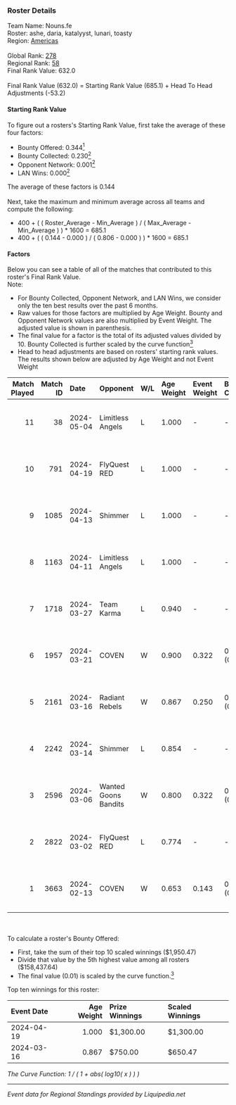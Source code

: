 ### Roster Details<br />
Team Name: Nouns.fe<br />
Roster: ashe, daria, katalyyst, lunari, toasty<br />
Region: [Americas]( ../standings_americas.md)<br />
<br />
Global Rank: [278](../standings_global.md)<br />
Regional Rank: [58]( ../standings_americas.md)<br />
Final Rank Value:  632.0<br />
<br />
Final Rank Value (632.0) = Starting Rank Value (685.1) + Head To Head Adjustments (-53.2)<br />

#### Starting Rank Value<br />
To figure out a rosters's Starting Rank Value, first take the average of these four factors:<br />
- Bounty Offered: 0.344[<sup>1</sup>](#table2)
- Bounty Collected: 0.230[<sup>2</sup>](#table1)
- Opponent Network: 0.001[<sup>2</sup>](#table1)
- LAN Wins: 0.000[<sup>2</sup>](#table1)

The average of these factors is 0.144<br />
<br />
Next, take the maximum and minimum average across all teams and compute the following:<br />
- 400 + ( ( Roster_Average - Min_Average ) / ( Max_Average - Min_Average ) ) * 1600 = 685.1
- 400 + ( ( 0.144 - 0.000 ) / ( 0.806 - 0.000 ) ) * 1600 = 685.1


#### Factors<br />
Below you can see a table of all of the matches that contributed to this roster's Final Rank Value.<br />
Note:<br />

- For Bounty Collected, Opponent Network, and LAN Wins, we consider only the ten best results over the past 6 months.
- Raw values for those factors are multiplied by Age Weight. Bounty and Opponent Network values are also multiplied by Event Weight. The adjusted value is shown in parenthesis.
- The final value for a factor is the total of its adjusted values divided by 10. Bounty Collected is further scaled by the curve function[<sup>3</sup>](#curveFunction)
- Head to head adjustments are based on rosters' starting rank values. The results shown below are adjusted by Age Weight and not Event Weight
<span id="table1"></span><br />


| Match Played | Match ID | Date       | Opponent             | W/L | Age Weight | Event Weight | Bounty Collected | Opponent Network | LAN Wins      | H2H Adj. | Roster                                   |
| -: | -: | :- | :- | :- | :- | :- | :- | :- | :- | -: | :- |
|           11 |       38 | 2024-05-04 | Limitless Angels     | L   | 1.000      | -            | -                | -                | -             |   -15.33 | ashe, daria, katalyyst, lunari, toasty   |
|           10 |      791 | 2024-04-19 | FlyQuest RED         | L   | 1.000      | -            | -                | -                | -             |    -8.69 | ashe, jesscas, katalyyst, lunari, tokkis |
|            9 |     1085 | 2024-04-13 | Shimmer              | L   | 1.000      | -            | -                | -                | -             |   -10.53 | ashe, katalyyst, Knopk@, lunari, toasty  |
|            8 |     1163 | 2024-04-11 | Limitless Angels     | L   | 1.000      | -            | -                | -                | -             |   -15.28 | ashe, jesscas, katalyyst, lunari, tokkis |
|            7 |     1718 | 2024-03-27 | Team Karma           | L   | 0.940      | -            | -                | -                | -             |   -14.85 | ashe, jesscas, katalyyst, lunari, tokkis |
|            6 |     1957 | 2024-03-21 | COVEN                | W   | 0.900      | 0.322        | 0.006 (0.002)    | 0.000 (0.000)    | false (0.000) |     8.39 | ashe, jesscas, katalyyst, lunari, tokkis |
|            5 |     2161 | 2024-03-16 | Radiant Rebels       | W   | 0.867      | 0.250        | 0.001 (0.000)    | 0.000 (0.000)    | false (0.000) |     7.79 | ashe, jesscas, katalyyst, lunari, Rice   |
|            4 |     2242 | 2024-03-14 | Shimmer              | L   | 0.854      | -            | -                | -                | -             |   -12.09 | ashe, jesscas, katalyyst, lunari, tokkis |
|            3 |     2596 | 2024-03-06 | Wanted Goons Bandits | W   | 0.800      | 0.322        | 0.007 (0.002)    | 0.038 (0.010)    | false (0.000) |    11.33 | ashe, jesscas, katalyyst, lunari, tokkis |
|            2 |     2822 | 2024-03-02 | FlyQuest RED         | L   | 0.774      | -            | -                | -                | -             |   -10.49 | ashe, jesscas, katalyyst, lunari, Rice   |
|            1 |     3663 | 2024-02-13 | COVEN                | W   | 0.653      | 0.143        | 0.006 (0.001)    | 0.000 (0.000)    | false (0.000) |     6.59 | ashe, jesscas, katalyyst, lunari, Rice   |

<br />
<span id="table2"></span><br />
To calculate a roster's Bounty Offered:<br />

- First, take the sum of their top 10 scaled winnings ($1,950.47)
- Divide that value by the 5th highest value among all rosters ($158,437.64)
- The final value (0.01) is scaled by the curve function.[<sup>3</sup>](#curveFunction)

Top ten winnings for this roster:<br />

| Event Date | Age Weight | Prize Winnings | Scaled Winnings |
| :- | -: | :- | :- |
| 2024-04-19 |      1.000 | $1,300.00      | $1,300.00       |
| 2024-03-16 |      0.867 | $750.00        | $650.47         |


<span id="curveFunction"></span>_The Curve Function: 1 / ( 1 + abs( log10( x ) ) )_<br />

---
_Event data for Regional Standings provided by Liquipedia.net_<br />
